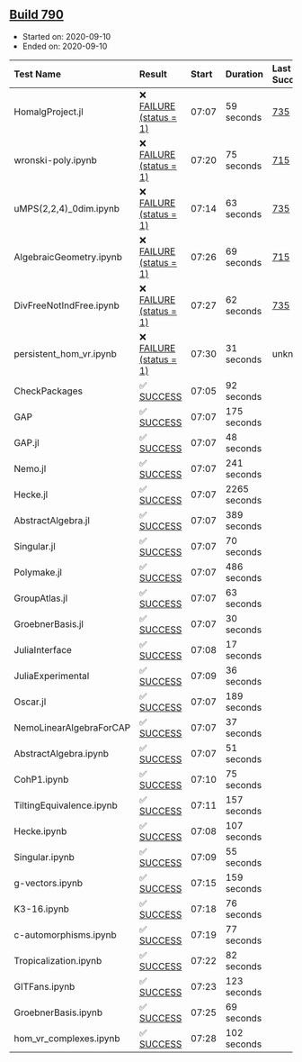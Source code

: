 ## [Build 790](https://oscarci.mathematik.uni-kl.de/job/oscar-stable/790/)

* Started on: 2020-09-10
* Ended on: 2020-09-10

| Test Name    | Result | Start | Duration | Last Success | First Failure |
|:-------------|:-------|:------|:---------|:-------------|:--------------|
| HomalgProject.jl | ❌ [FAILURE (status = 1)](https://oscarci.mathematik.uni-kl.de/job/oscar-stable/790/artifact/logs/build-790/HomalgProject.jl.log) | 07:07 | 59 seconds | [735](https://oscarci.mathematik.uni-kl.de/job/oscar-stable/735/) | [736](https://oscarci.mathematik.uni-kl.de/job/oscar-stable/736/) |
| wronski-poly.ipynb | ❌ [FAILURE (status = 1)](https://oscarci.mathematik.uni-kl.de/job/oscar-stable/790/artifact/logs/build-790/wronski-poly.ipynb.log) | 07:20 | 75 seconds | [715](https://oscarci.mathematik.uni-kl.de/job/oscar-stable/715/) | [716](https://oscarci.mathematik.uni-kl.de/job/oscar-stable/716/) |
| uMPS(2,2,4)_0dim.ipynb | ❌ [FAILURE (status = 1)](https://oscarci.mathematik.uni-kl.de/job/oscar-stable/790/artifact/logs/build-790/uMPS-2-2-4-_0dim.ipynb.log) | 07:14 | 63 seconds | [735](https://oscarci.mathematik.uni-kl.de/job/oscar-stable/735/) | [736](https://oscarci.mathematik.uni-kl.de/job/oscar-stable/736/) |
| AlgebraicGeometry.ipynb | ❌ [FAILURE (status = 1)](https://oscarci.mathematik.uni-kl.de/job/oscar-stable/790/artifact/logs/build-790/AlgebraicGeometry.ipynb.log) | 07:26 | 69 seconds | [715](https://oscarci.mathematik.uni-kl.de/job/oscar-stable/715/) | [716](https://oscarci.mathematik.uni-kl.de/job/oscar-stable/716/) |
| DivFreeNotIndFree.ipynb | ❌ [FAILURE (status = 1)](https://oscarci.mathematik.uni-kl.de/job/oscar-stable/790/artifact/logs/build-790/DivFreeNotIndFree.ipynb.log) | 07:27 | 62 seconds | [735](https://oscarci.mathematik.uni-kl.de/job/oscar-stable/735/) | [736](https://oscarci.mathematik.uni-kl.de/job/oscar-stable/736/) |
| persistent_hom_vr.ipynb | ❌ [FAILURE (status = 1)](https://oscarci.mathematik.uni-kl.de/job/oscar-stable/790/artifact/logs/build-790/persistent_hom_vr.ipynb.log) | 07:30 | 31 seconds | unknown | unknown |
| CheckPackages | ✅ [SUCCESS](https://oscarci.mathematik.uni-kl.de/job/oscar-stable/790/artifact/logs/build-790/CheckPackages.log) | 07:05 | 92 seconds |  |  |
| GAP | ✅ [SUCCESS](https://oscarci.mathematik.uni-kl.de/job/oscar-stable/790/artifact/logs/build-790/GAP.log) | 07:07 | 175 seconds |  |  |
| GAP.jl | ✅ [SUCCESS](https://oscarci.mathematik.uni-kl.de/job/oscar-stable/790/artifact/logs/build-790/GAP.jl.log) | 07:07 | 48 seconds |  |  |
| Nemo.jl | ✅ [SUCCESS](https://oscarci.mathematik.uni-kl.de/job/oscar-stable/790/artifact/logs/build-790/Nemo.jl.log) | 07:07 | 241 seconds |  |  |
| Hecke.jl | ✅ [SUCCESS](https://oscarci.mathematik.uni-kl.de/job/oscar-stable/790/artifact/logs/build-790/Hecke.jl.log) | 07:07 | 2265 seconds |  |  |
| AbstractAlgebra.jl | ✅ [SUCCESS](https://oscarci.mathematik.uni-kl.de/job/oscar-stable/790/artifact/logs/build-790/AbstractAlgebra.jl.log) | 07:07 | 389 seconds |  |  |
| Singular.jl | ✅ [SUCCESS](https://oscarci.mathematik.uni-kl.de/job/oscar-stable/790/artifact/logs/build-790/Singular.jl.log) | 07:07 | 70 seconds |  |  |
| Polymake.jl | ✅ [SUCCESS](https://oscarci.mathematik.uni-kl.de/job/oscar-stable/790/artifact/logs/build-790/Polymake.jl.log) | 07:07 | 486 seconds |  |  |
| GroupAtlas.jl | ✅ [SUCCESS](https://oscarci.mathematik.uni-kl.de/job/oscar-stable/790/artifact/logs/build-790/GroupAtlas.jl.log) | 07:07 | 63 seconds |  |  |
| GroebnerBasis.jl | ✅ [SUCCESS](https://oscarci.mathematik.uni-kl.de/job/oscar-stable/790/artifact/logs/build-790/GroebnerBasis.jl.log) | 07:07 | 30 seconds |  |  |
| JuliaInterface | ✅ [SUCCESS](https://oscarci.mathematik.uni-kl.de/job/oscar-stable/790/artifact/logs/build-790/JuliaInterface.log) | 07:08 | 17 seconds |  |  |
| JuliaExperimental | ✅ [SUCCESS](https://oscarci.mathematik.uni-kl.de/job/oscar-stable/790/artifact/logs/build-790/JuliaExperimental.log) | 07:09 | 36 seconds |  |  |
| Oscar.jl | ✅ [SUCCESS](https://oscarci.mathematik.uni-kl.de/job/oscar-stable/790/artifact/logs/build-790/Oscar.jl.log) | 07:07 | 189 seconds |  |  |
| NemoLinearAlgebraForCAP | ✅ [SUCCESS](https://oscarci.mathematik.uni-kl.de/job/oscar-stable/790/artifact/logs/build-790/NemoLinearAlgebraForCAP.log) | 07:07 | 37 seconds |  |  |
| AbstractAlgebra.ipynb | ✅ [SUCCESS](https://oscarci.mathematik.uni-kl.de/job/oscar-stable/790/artifact/logs/build-790/AbstractAlgebra.ipynb.log) | 07:07 | 51 seconds |  |  |
| CohP1.ipynb | ✅ [SUCCESS](https://oscarci.mathematik.uni-kl.de/job/oscar-stable/790/artifact/logs/build-790/CohP1.ipynb.log) | 07:10 | 75 seconds |  |  |
| TiltingEquivalence.ipynb | ✅ [SUCCESS](https://oscarci.mathematik.uni-kl.de/job/oscar-stable/790/artifact/logs/build-790/TiltingEquivalence.ipynb.log) | 07:11 | 157 seconds |  |  |
| Hecke.ipynb | ✅ [SUCCESS](https://oscarci.mathematik.uni-kl.de/job/oscar-stable/790/artifact/logs/build-790/Hecke.ipynb.log) | 07:08 | 107 seconds |  |  |
| Singular.ipynb | ✅ [SUCCESS](https://oscarci.mathematik.uni-kl.de/job/oscar-stable/790/artifact/logs/build-790/Singular.ipynb.log) | 07:09 | 55 seconds |  |  |
| g-vectors.ipynb | ✅ [SUCCESS](https://oscarci.mathematik.uni-kl.de/job/oscar-stable/790/artifact/logs/build-790/g-vectors.ipynb.log) | 07:15 | 159 seconds |  |  |
| K3-16.ipynb | ✅ [SUCCESS](https://oscarci.mathematik.uni-kl.de/job/oscar-stable/790/artifact/logs/build-790/K3-16.ipynb.log) | 07:18 | 76 seconds |  |  |
| c-automorphisms.ipynb | ✅ [SUCCESS](https://oscarci.mathematik.uni-kl.de/job/oscar-stable/790/artifact/logs/build-790/c-automorphisms.ipynb.log) | 07:19 | 77 seconds |  |  |
| Tropicalization.ipynb | ✅ [SUCCESS](https://oscarci.mathematik.uni-kl.de/job/oscar-stable/790/artifact/logs/build-790/Tropicalization.ipynb.log) | 07:22 | 82 seconds |  |  |
| GITFans.ipynb | ✅ [SUCCESS](https://oscarci.mathematik.uni-kl.de/job/oscar-stable/790/artifact/logs/build-790/GITFans.ipynb.log) | 07:23 | 123 seconds |  |  |
| GroebnerBasis.ipynb | ✅ [SUCCESS](https://oscarci.mathematik.uni-kl.de/job/oscar-stable/790/artifact/logs/build-790/GroebnerBasis.ipynb.log) | 07:25 | 69 seconds |  |  |
| hom_vr_complexes.ipynb | ✅ [SUCCESS](https://oscarci.mathematik.uni-kl.de/job/oscar-stable/790/artifact/logs/build-790/hom_vr_complexes.ipynb.log) | 07:28 | 102 seconds |  |  |
